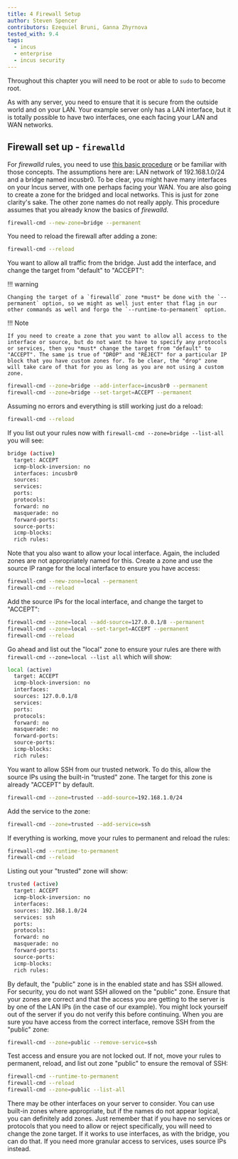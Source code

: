 ```yaml
---
title: 4 Firewall Setup
author: Steven Spencer
contributors: Ezequiel Bruni, Ganna Zhyrnova
tested_with: 9.4
tags:
  - incus 
  - enterprise
  - incus security
---
```


Throughout this chapter you will need to be root or able to `sudo` to become root.

As with any server, you need to ensure that it is secure from the outside world and on your LAN. Your example server only has a LAN interface, but it is totally possible to have two interfaces, one each facing your LAN and WAN networks.  

## Firewall set up - `firewalld`

For _firewalld_ rules, you need to use [this basic procedure](../../guides/security/firewalld.md) or be familiar with those concepts. The assumptions here are: LAN network of 192.168.1.0/24 and a bridge named incusbr0. To be clear, you might have many interfaces on your Incus server, with one perhaps facing your WAN. You are also going to create a zone for the bridged and local networks. This is just for zone clarity's sake. The other zone names do not really apply. This procedure assumes that you already know the basics of _firewalld_.

```bash
firewall-cmd --new-zone=bridge --permanent
```

You need to reload the firewall after adding a zone:

```bash
firewall-cmd --reload
```

You want to allow all traffic from the bridge. Just add the interface, and change the target from "default" to "ACCEPT":

!!! warning

    Changing the target of a `firewalld` zone *must* be done with the `--permanent` option, so we might as well just enter that flag in our other commands as well and forgo the `--runtime-to-permanent` option.

!!! Note

    If you need to create a zone that you want to allow all access to the interface or source, but do not want to have to specify any protocols or services, then you *must* change the target from "default" to "ACCEPT". The same is true of "DROP" and "REJECT" for a particular IP block that you have custom zones for. To be clear, the "drop" zone will take care of that for you as long as you are not using a custom zone.

```bash
firewall-cmd --zone=bridge --add-interface=incusbr0 --permanent
firewall-cmd --zone=bridge --set-target=ACCEPT --permanent
```

Assuming no errors and everything is still working just do a reload:

```bash
firewall-cmd --reload
```

If you list out your rules now with `firewall-cmd --zone=bridge --list-all` you will see:

```bash
bridge (active)
  target: ACCEPT
  icmp-block-inversion: no
  interfaces: incusbr0
  sources:
  services:
  ports:
  protocols:
  forward: no
  masquerade: no
  forward-ports:
  source-ports:
  icmp-blocks:
  rich rules:
```

Note that you also want to allow your local interface. Again, the included zones are not appropriately named for this. Create a zone and use the source IP range for the local interface to ensure you have access:

```bash
firewall-cmd --new-zone=local --permanent
firewall-cmd --reload
```

Add the source IPs for the local interface, and change the target to "ACCEPT":

```bash
firewall-cmd --zone=local --add-source=127.0.0.1/8 --permanent
firewall-cmd --zone=local --set-target=ACCEPT --permanent
firewall-cmd --reload
```

Go ahead and list out the "local" zone to ensure your rules are there with `firewall-cmd --zone=local --list all` which will show:

```bash
local (active)
  target: ACCEPT
  icmp-block-inversion: no
  interfaces:
  sources: 127.0.0.1/8
  services:
  ports:
  protocols:
  forward: no
  masquerade: no
  forward-ports:
  source-ports:
  icmp-blocks:
  rich rules:
```

You want to allow SSH from our trusted network. To do this, allow the source IPs using the built-in "trusted" zone. The target for this zone is already "ACCEPT" by default.

```bash
firewall-cmd --zone=trusted --add-source=192.168.1.0/24
```

Add the service to the zone:

```bash
firewall-cmd --zone=trusted --add-service=ssh
```

If everything is working, move your rules to permanent and reload the rules:

```bash
firewall-cmd --runtime-to-permanent
firewall-cmd --reload
```

Listing out your "trusted" zone will show:

```bash
trusted (active)
  target: ACCEPT
  icmp-block-inversion: no
  interfaces:
  sources: 192.168.1.0/24
  services: ssh
  ports:
  protocols:
  forward: no
  masquerade: no
  forward-ports:
  source-ports:
  icmp-blocks:
  rich rules:
```

By default, the "public" zone is in the enabled state and has SSH allowed. For security, you do not want SSH allowed on the "public" zone. Ensure that your zones are correct and that the access you are getting to the server is by one of the LAN IPs (in the case of our example). You might lock yourself out of the server if you do not verify this before continuing. When you are sure you have access from the correct interface, remove SSH from the "public" zone:

```bash
firewall-cmd --zone=public --remove-service=ssh
```

Test access and ensure you are not locked out. If not, move your rules to permanent, reload, and list out zone "public" to ensure the removal of SSH:

```bash
firewall-cmd --runtime-to-permanent
firewall-cmd --reload
firewall-cmd --zone=public --list-all
```

There may be other interfaces on your server to consider. You can use built-in zones where appropriate, but if the names do not appear logical, you can definitely add zones. Just remember that if you have no services or protocols that you need to allow or reject specifically, you will need to change the zone target. If it works to use interfaces, as with the bridge, you can do that. If you need more granular access to services, uses source IPs instead.
